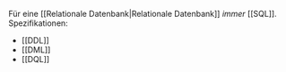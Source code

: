 Für eine [[Relationale Datenbank|Relationale Datenbank]] _immer_ [[SQL]].
Spezifikationen:
- [[DDL]]
- [[DML]]
- [[DQL]]
